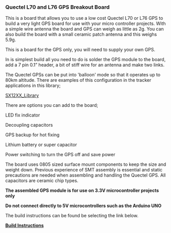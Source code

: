 ### Quectel L70 and L76 GPS Breakout Board

This is a board that allows you to use a low cost Quectel L70 or L76 GPS to build a very light GPS board for use with your micro controller projects. With a simple wire antenna the board and GPS can weigh as little as 2g. You can also build the board with a small ceramic patch antenna and this weighs 5.9g. 

This is a board for the GPS only, you will need to supply your own GPS. 

In is simplest build all you need to do is solder the GPS module to the board, add a 7 pin 0.1” header, a bit of stiff wire for an antenna and make two links.

The Quectel GPSs can be put into 'balloon' mode so that it operates up to 80km altitude. There are examples of this configuration in the tracker applications in this library;

[SX12XX_Library](https://github.com/StuartsProjects/SX12XX-LoRa)

There are options you can add to the board;

LED fix indicator

Decoupling capacitors

GPS backup for hot fixing

Lithium battery or super capacitor

Power switching to turn the GPS off and save power

The board uses 0805 sized surface mount components to keep the size and weight down. Previous experience of SMT assembly is essential and static precautions are needed when assembling and handling the Quectel GPS. All capacitors are ceramic chip types. 

**The assembled GPS module is for use on 3.3V microcontroller projects only**

**Do not connect directly to 5V microcontrollers such as the Arduino UNO**

The build instructions can be found be selecting the link below.

**[Build Instructions](https://github.com/StuartsProjects/Devices/tree/master/L70%20L76%20GPS%20Breakout)**


